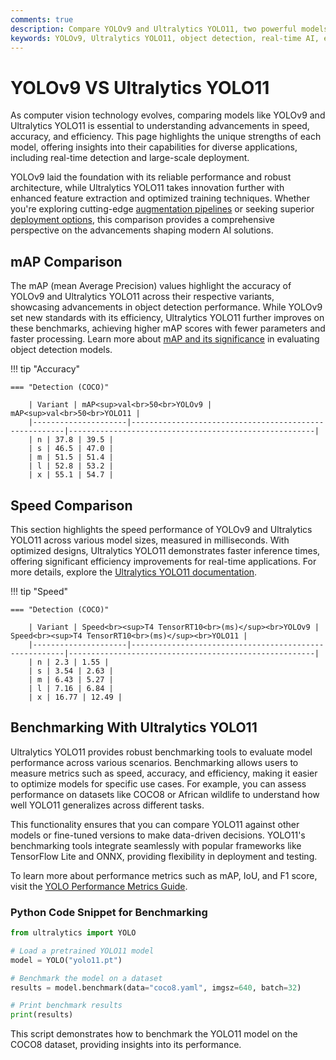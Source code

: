 ```yaml
---
comments: true
description: Compare YOLOv9 and Ultralytics YOLO11, two powerful models in computer vision. Discover how Ultralytics YOLO11 outperforms with its enhanced accuracy, faster real-time object detection capabilities, and efficiency optimized for edge AI and cloud deployment. Dive into their key differences and advancements in real-time AI technology.
keywords: YOLOv9, Ultralytics YOLO11, object detection, real-time AI, edge AI, computer vision, YOLO models, AI comparison
---
```


# YOLOv9 VS Ultralytics YOLO11

As computer vision technology evolves, comparing models like YOLOv9 and Ultralytics YOLO11 is essential to understanding advancements in speed, accuracy, and efficiency. This page highlights the unique strengths of each model, offering insights into their capabilities for diverse applications, including real-time detection and large-scale deployment.

YOLOv9 laid the foundation with its reliable performance and robust architecture, while Ultralytics YOLO11 takes innovation further with enhanced feature extraction and optimized training techniques. Whether you're exploring cutting-edge [augmentation pipelines](https://www.ultralytics.com/ru/blog/what-are-diffusion-models-a-quick-and-comprehensive-guide#data-preprocessing) or seeking superior [deployment options](https://docs.ultralytics.com/guides/model-deployment-options/), this comparison provides a comprehensive perspective on the advancements shaping modern AI solutions.

## mAP Comparison

The mAP (mean Average Precision) values highlight the accuracy of YOLOv9 and Ultralytics YOLO11 across their respective variants, showcasing advancements in object detection performance. While YOLOv9 set new standards with its efficiency, Ultralytics YOLO11 further improves on these benchmarks, achieving higher mAP scores with fewer parameters and faster processing. Learn more about [mAP and its significance](https://www.ultralytics.com/glossary/mean-average-precision-map) in evaluating object detection models.

!!! tip "Accuracy"

    === "Detection (COCO)"

    	| Variant | mAP<sup>val<br>50<br>YOLOv9 | mAP<sup>val<br>50<br>YOLO11 |
    	|---------------------|-------------------------------------------------------|-------------------------------------------------------|
    	| n | 37.8 | 39.5 |
    	| s | 46.5 | 47.0 |
    	| m | 51.5 | 51.4 |
    	| l | 52.8 | 53.2 |
    	| x | 55.1 | 54.7 |

## Speed Comparison

This section highlights the speed performance of YOLOv9 and Ultralytics YOLO11 across various model sizes, measured in milliseconds. With optimized designs, Ultralytics YOLO11 demonstrates faster inference times, offering significant efficiency improvements for real-time applications. For more details, explore the [Ultralytics YOLO11 documentation](https://docs.ultralytics.com/models/yolo11/).

!!! tip "Speed"

    === "Detection (COCO)"

    	| Variant | Speed<br><sup>T4 TensorRT10<br>(ms)</sup><br>YOLOv9 | Speed<br><sup>T4 TensorRT10<br>(ms)</sup><br>YOLO11 |
    	|---------------------|-------------------------------------------------------|-------------------------------------------------------|
    	| n | 2.3 | 1.55 |
    	| s | 3.54 | 2.63 |
    	| m | 6.43 | 5.27 |
    	| l | 7.16 | 6.84 |
    	| x | 16.77 | 12.49 |

## Benchmarking With Ultralytics YOLO11

Ultralytics YOLO11 provides robust benchmarking tools to evaluate model performance across various scenarios. Benchmarking allows users to measure metrics such as speed, accuracy, and efficiency, making it easier to optimize models for specific use cases. For example, you can assess performance on datasets like COCO8 or African wildlife to understand how well YOLO11 generalizes across different tasks.

This functionality ensures that you can compare YOLO11 against other models or fine-tuned versions to make data-driven decisions. YOLO11's benchmarking tools integrate seamlessly with popular frameworks like TensorFlow Lite and ONNX, providing flexibility in deployment and testing.

To learn more about performance metrics such as mAP, IoU, and F1 score, visit the [YOLO Performance Metrics Guide](https://docs.ultralytics.com/guides/).

### Python Code Snippet for Benchmarking

```python
from ultralytics import YOLO

# Load a pretrained YOLO11 model
model = YOLO("yolo11.pt")

# Benchmark the model on a dataset
results = model.benchmark(data="coco8.yaml", imgsz=640, batch=32)

# Print benchmark results
print(results)
```

This script demonstrates how to benchmark the YOLO11 model on the COCO8 dataset, providing insights into its performance.
